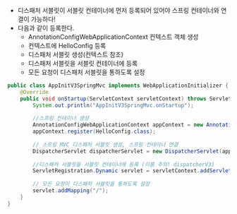 - 디스패처 서블릿이 서블릿 컨테이너에 먼저 등록되어 있어야 스프링 컨테이너와 연결이 가능하다!
- 다음과 같이 등록한다.
	- AnnotationConfigWebApplicationContext 컨텍스트 객체 생성
	- 컨텍스트에 HelloConfig 등록
	- 디스패처 서블릿 생성(컨텍스트 참조)
	- 디스패처 서블릿을 서블릿 컨테이너에 등록
	- 모든 요청이 디스패처 서블릿을 통하도록 설정
```java
public class AppInitV3SpringMvc implements WebApplicationInitializer {  
    @Override  
    public void onStartup(ServletContext servletContext) throws ServletException {  
        System.out.println("AppInitV3SpringMvc.onStartup");  
  
        //스프링 컨테이너 생성  
        AnnotationConfigWebApplicationContext appContext = new AnnotationConfigWebApplicationContext();  
        appContext.register(HelloConfig.class);  
  
        // 스프링 MVC 디스패처 서블릿 생성, 스프링 컨테이너 연결  
        DispatcherServlet dispatcherServlet = new DispatcherServlet(appContext);  
  
        //디스패처 서블릿을 서블릿 컨테이너에 등록 (이름 주의! dispatcherV3)  
        ServletRegistration.Dynamic servlet = servletContext.addServlet("dispatcherV3", dispatcherServlet);  
  
        // 모든 요청이 디스패처 서블릿을 통하도록 설정  
        servlet.addMapping("/");  
    }  
} 
```